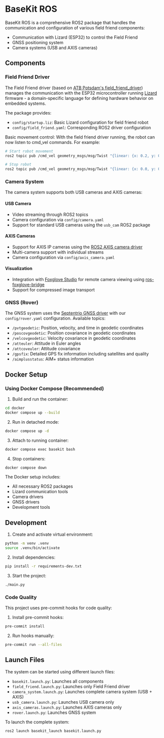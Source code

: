 # BaseKit ROS

BaseKit ROS is a comprehensive ROS2 package that handles the communication and configuration of various field friend components:

- Communication with Lizard (ESP32) to control the Field Friend
- GNSS positioning system
- Camera systems (USB and AXIS cameras)

## Components

### Field Friend Driver

The Field Friend driver (based on [ATB Potsdam's field_friend_driver](https://github.com/ATB-potsdam-automation/field_friend_driver)) manages the communication with the ESP32 microcontroller running [Lizard](https://lizard.dev/) firmware - a domain-specific language for defining hardware behavior on embedded systems.

The package provides:

- `config/startup.liz`: Basic Lizard configuration for field friend robot
- `config/field_friend.yaml`: Corresponding ROS2 driver configuration

Basic movement control:
With the field friend driver running, the robot can now listen to cmd_vel commands. For example:

```bash
# Start robot movement
ros2 topic pub /cmd_vel geometry_msgs/msg/Twist "{linear: {x: 0.2, y: 0.0, z: 0.0}, angular: {x: 0.0, y: 0.0, z: 0.0}}" --once

# Stop robot
ros2 topic pub /cmd_vel geometry_msgs/msg/Twist "{linear: {x: 0.0, y: 0.0, z: 0.0}, angular: {x: 0.0, y: 0.0, z: 0.0}}" --once
```

### Camera System

The camera system supports both USB cameras and AXIS cameras:

#### USB Camera

- Video streaming through ROS2 topics
- Camera configuration via `config/camera.yaml`
- Support for standard USB cameras using the `usb_cam` ROS2 package

#### AXIS Cameras

- Support for AXIS IP cameras using the [ROS2 AXIS camera driver](https://github.com/ros-drivers/axis_camera/tree/humble-devel)
- Multi-camera support with individual streams
- Camera configuration via `config/axis_camera.yaml`

#### Visualization

- Integration with [Foxglove Studio](https://foxglove.dev/) for remote camera viewing using [ros-foxglove-bridge](https://github.com/foxglove/ros-foxglove-bridge)
- Support for compressed image transport

### GNSS (Rover)

The GNSS system uses the [Septentrio GNSS driver](https://github.com/septentrio-gnss/septentrio_gnss_driver) with our `config/rover.yaml` configuration. Available topics:

- `/pvtgeodetic`: Position, velocity, and time in geodetic coordinates
- `/poscovgeodetic`: Position covariance in geodetic coordinates
- `/velcovgeodetic`: Velocity covariance in geodetic coordinates
- `/atteuler`: Attitude in Euler angles
- `/attcoveuler`: Attitude covariance
- `/gpsfix`: Detailed GPS fix information including satellites and quality
- `/aimplusstatus`: AIM+ status information

## Docker Setup

### Using Docker Compose (Recommended)

1. Build and run the container:

```bash
cd docker
docker compose up --build
```

2. Run in detached mode:

```bash
docker compose up -d
```

3. Attach to running container:

```bash
docker compose exec basekit bash
```

4. Stop containers:

```bash
docker compose down
```

The Docker setup includes:

- All necessary ROS2 packages
- Lizard communication tools
- Camera drivers
- GNSS drivers
- Development tools

## Development

1. Create and activate virtual environment:

```bash
python -m venv .venv
source .venv/bin/activate
```

2. Install dependencies:

```bash
pip install -r requirements-dev.txt
```

3. Start the project:

```bash
./main.py
```

### Code Quality

This project uses pre-commit hooks for code quality:

1. Install pre-commit hooks:

```bash
pre-commit install
```

2. Run hooks manually:

```bash
pre-commit run --all-files
```

## Launch Files

The system can be started using different launch files:

- `basekit.launch.py`: Launches all components
- `field_friend.launch.py`: Launches only Field Friend driver
- `camera_system.launch.py`: Launches complete camera system (USB + AXIS)
- `usb_camera.launch.py`: Launches USB camera only
- `axis_cameras.launch.py`: Launches AXIS cameras only
- `rover.launch.py`: Launches GNSS system

To launch the complete system:

```bash
ros2 launch basekit_launch basekit.launch.py
```
